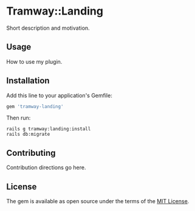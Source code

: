 # Tramway::Landing
Short description and motivation.

## Usage
How to use my plugin.

## Installation
Add this line to your application's Gemfile:

```ruby
gem 'tramway-landing'
```

Then run:

```shell
rails g tramway:landing:install
rails db:migrate
```

## Contributing
Contribution directions go here.

## License
The gem is available as open source under the terms of the [MIT License](http://opensource.org/licenses/MIT).
